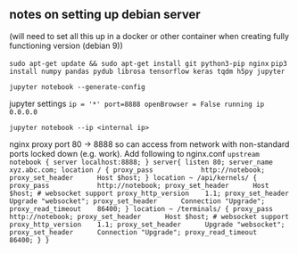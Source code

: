 ## notes on setting up debian server

(will need to set all this up in a docker or other container when creating fully functioning version
(debian 9))

`sudo apt-get update && sudo apt-get install git python3-pip nginx`
`pip3 install numpy pandas pydub librosa tensorflow keras tqdm h5py jupyter`

`jupyter notebook --generate-config`

jupyter settings
`ip = '*'
port=8888
openBrowser = False
running ip 0.0.0.0`

`jupyter notebook --ip <internal ip>`


nginx proxy port 80 -> 8888 so can access from network with non-standard ports locked down (e.g. work). Add following to nginx.conf
`upstream notebook {
    server localhost:8888;
}
server{
listen 80;
server_name xyz.abc.com;
location / {
        proxy_pass            http://notebook;
        proxy_set_header      Host $host;
}
location ~ /api/kernels/ {
        proxy_pass            http://notebook;
        proxy_set_header      Host $host;
        # websocket support
        proxy_http_version    1.1;
        proxy_set_header      Upgrade "websocket";
        proxy_set_header      Connection "Upgrade";
        proxy_read_timeout    86400;
}
location ~ /terminals/ {
        proxy_pass            http://notebook;
        proxy_set_header      Host $host;
        # websocket support
        proxy_http_version    1.1;
        proxy_set_header      Upgrade "websocket";
        proxy_set_header      Connection "Upgrade";
        proxy_read_timeout    86400;
}
}`
